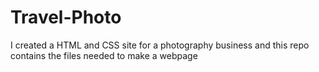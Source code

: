 # Travel-Photo
 I created a HTML and CSS site for a photography business and this repo contains the files needed to make a webpage
